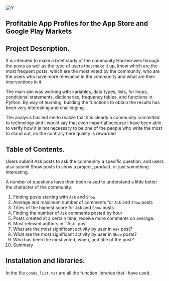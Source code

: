 

 ![Y](https://s3.amazonaws.com/dq-content/354/hacker_news.jpg)
 

## Profitable App Profiles for the App Store and Google Play Markets


## Project Description.

It is intended to make a brief study of the community Hackernwes through the posts as well as the type of users that make it up, know which are the most frequent posts, which are the most voted by the community, who are the users who have more relevance in the community and what are their interventions in it.

The main aim was working with variables, data types, lists, for loops, conditional statements, dictionaries, frequency tables, and functions in Python. By way of learning, building the functions to obtain the results has been very interesting and challenging.

The analysis has led me to realize that it is clearly a community committed to technology and I would say that even impartial because I have been able to verify how it is not necessary to be one of the people who write the most to stand out, on the contrary here quality is rewarded



## Table of Contents.

Users submit Ask posts to ask the community a specific question, and users also submit Show posts to show a project, product, or just something interesting.

 A number of questions have then been raised to understand a little better the character of the community.

 1. Finding posts starting with `Ask` and `Show`
 2. Average and maximum number of comments for `Ask` and `Show` posts
 3. Titles of the highest score for `Ask` and `Show` posts
 4. Finding the number of `Ask` comments posted by hour
 5. Posts created at a certain time, receive more comments on average.
 6. Most relevant authors in ``Ask` post
 7. What are the most significant activity by user in `Ask` post?
 8. What are the most significant activity by user in `Show` posts?
 9. Who has been the most voted, when, and title of the post?
 10. Summary


## Installation and libraries:

In the file `conda_list.txt` are all the function libraries that I have used.
